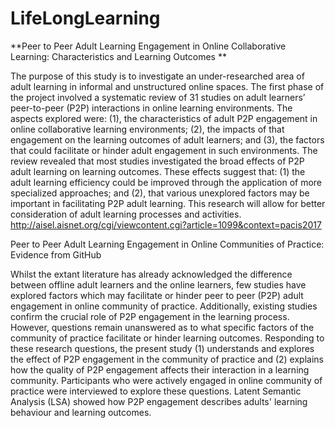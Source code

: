 # LifeLongLearning
**Peer to Peer Adult Learning Engagement in Online Collaborative Learning: Characteristics and Learning Outcomes **

The purpose of this study is to investigate an under-researched area of adult learning in informal and unstructured online spaces. The first phase of the project involved a systematic review of 31 studies on adult learners’ peer-to-peer (P2P) interactions in online learning environments. The aspects explored were: (1), the characteristics of adult P2P engagement in online collaborative learning environments; (2), the impacts of that engagement on the learning outcomes of adult learners; and (3), the factors that could facilitate or hinder adult engagement in such environments. The review revealed that most studies investigated the broad effects of P2P adult learning on learning outcomes. These effects suggest that: (1) the adult learning efficiency could be improved through the application of more specialized approaches; and (2), that various unexplored factors may be important in facilitating P2P adult learning. This research will allow for better consideration of adult learning processes and activities. 
http://aisel.aisnet.org/cgi/viewcontent.cgi?article=1099&context=pacis2017

Peer to Peer Adult Learning Engagement in Online Communities of Practice: Evidence from GitHub

Whilst the extant literature has already acknowledged the difference between offline adult learners and the online learners, few studies have explored factors which may facilitate or hinder peer to peer (P2P) adult engagement in online community of practice. Additionally, existing studies confirm the crucial role of P2P engagement in the learning process. However, questions remain unanswered as to what specific factors of the community of practice facilitate or hinder learning outcomes. Responding to these research questions, the present study (1) understands and explores the effect of P2P engagement in the community of practice and (2) explains how the quality of P2P engagement affects their interaction in a learning community. Participants who were actively engaged in online community of practice were interviewed to explore these questions. Latent Semantic Analysis (LSA) showed how P2P engagement describes adults' learning behaviour and learning outcomes.
